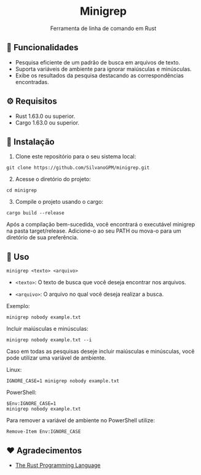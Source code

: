 <h1 align="center">Minigrep</h1>

<p align="center">Ferramenta de linha de comando em Rust</p>

## :rocket: Funcionalidades

- Pesquisa eficiente de um padrão de busca em arquivos de texto.
- Suporta variáveis de ambiente para ignorar maiúsculas e minúsculas.
- Exibe os resultados da pesquisa destacando as correspondências encontradas.

## ⚙️ Requisitos

- Rust 1.63.0 ou superior.
- Cargo 1.63.0 ou superior.

## :wrench: Instalação

1. Clone este repositório para o seu sistema local:

```
git clone https://github.com/SilvanoGPM/minigrep.git
```

2. Acesse o diretório do projeto:

```
cd minigrep
```

3. Compile o projeto usando o cargo:

```
cargo build --release
```

Após a compilação bem-sucedida, você encontrará o executável minigrep na pasta target/release. Adicione-o ao seu PATH ou mova-o para um diretório de sua preferência.

## 🤖 Uso

```
minigrep <texto> <arquivo>
```

* `<texto>`: O texto de busca que você deseja encontrar nos arquivos. 

* `<arquivo>`: O arquivo no qual você deseja realizar a busca.

Exemplo:

```
minigrep nobody example.txt
```

Incluir maiúsculas e minúsculas:

```
minigrep nobody example.txt --i
```

Caso em todas as pesquisas deseje incluir maiúsculas e minúsculas, você pode utilizar uma variável de ambiente.

Linux:
```
IGNORE_CASE=1 minigrep nobody example.txt
```

PowerShell:
```
$Env:IGNORE_CASE=1
minigrep nobody example.txt
```

Para remover a variável de ambiente no PowerShell utilize:

```
Remove-Item Env:IGNORE_CASE
```

## :heart: Agradecimentos

- [The Rust Programming Language](https://doc.rust-lang.org/book/ch12-00-an-io-project.html)

